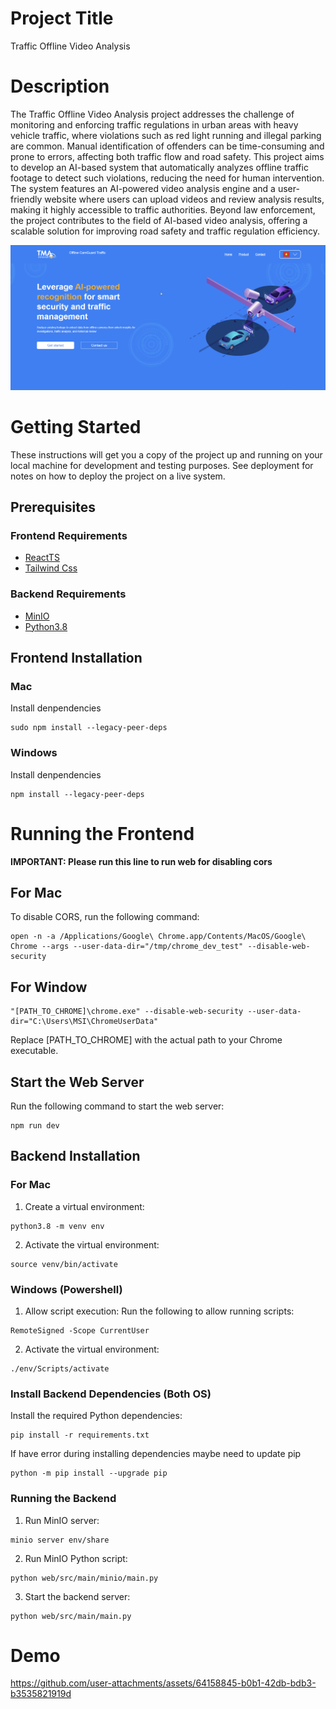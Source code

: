 # Project Title
Traffic Offline Video Analysis

# Description
The Traffic Offline Video Analysis project addresses the challenge of monitoring and enforcing traffic regulations in urban areas with heavy vehicle traffic, where violations such as red light running and illegal parking are common. Manual identification of offenders can be time-consuming and prone to errors, affecting both traffic flow and road safety. This project aims to develop an AI-based system that automatically analyzes offline traffic footage to detect such violations, reducing the need for human intervention. The system features an AI-powered video analysis engine and a user-friendly website where users can upload videos and review analysis results, making it highly accessible to traffic authorities. Beyond law enforcement, the project contributes to the field of AI-based video analysis, offering a scalable solution for improving road safety and traffic regulation efficiency.

![Thumbnail](https://github.com/Longthp-02/traffic-offline-video-analysis-tma/blob/main/public/thumbnail-fixed.png)

# Getting Started
These instructions will get you a copy of the project up and running on your local machine for development and testing purposes. See deployment for notes on how to deploy the project on a live system.

## Prerequisites
### Frontend Requirements
- [ReactTS](https://react.dev/learn/installation)
- [Tailwind Css](https://tailwindcss.com/docs/installation)
### Backend Requirements
- [MinIO](https://min.io/download)
- [Python3.8](https://www.python.org/downloads/release/python-380/)

## Frontend Installation
### Mac
Install denpendencies
```
sudo npm install --legacy-peer-deps
```

### Windows
Install denpendencies
```
npm install --legacy-peer-deps
```


# Running the Frontend

**IMPORTANT: Please run this line to run web for disabling cors**
## For Mac
To disable CORS, run the following command:
```
open -n -a /Applications/Google\ Chrome.app/Contents/MacOS/Google\ Chrome --args --user-data-dir="/tmp/chrome_dev_test" --disable-web-security 
```
## For Window
```
"[PATH_TO_CHROME]\chrome.exe" --disable-web-security --user-data-dir="C:\Users\MSI\ChromeUserData"
```
Replace [PATH_TO_CHROME] with the actual path to your Chrome executable.

## Start the Web Server
Run the following command to start the web server:
```
npm run dev
```

## Backend Installation
### For Mac
1. Create a virtual environment:
```
python3.8 -m venv env
```
2. Activate the virtual environment:
```
source venv/bin/activate
```

### Windows (Powershell)
1. Allow script execution: Run the following to allow running scripts:
```
RemoteSigned -Scope CurrentUser
```
2. Activate the virtual environment:
```
./env/Scripts/activate
```

### Install Backend Dependencies (Both OS)
Install the required Python dependencies:
```
pip install -r requirements.txt
```
If have error during installing dependencies maybe need to update pip
```
python -m pip install --upgrade pip
```

### Running the Backend
1. Run MinIO server:
```
minio server env/share 
```
2. Run MinIO Python script:
```
python web/src/main/minio/main.py
```
3. Start the backend server:
```
python web/src/main/main.py
```

# Demo


https://github.com/user-attachments/assets/64158845-b0b1-42db-bdb3-b3535821919d

